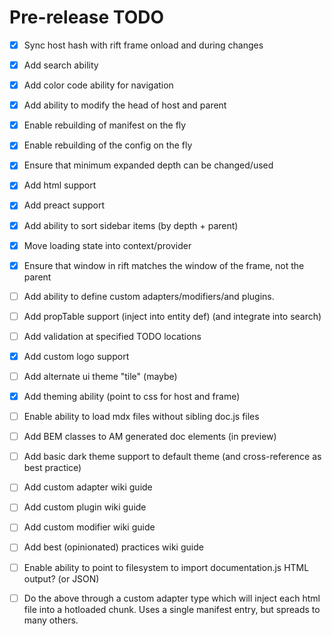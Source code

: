 # Pre-release TODO

- [x] Sync host hash with rift frame onload and during changes
- [x] Add search ability
- [x] Add color code ability for navigation
- [x] Add ability to modify the head of host and parent
- [x] Enable rebuilding of manifest on the fly
- [x] Enable rebuilding of the config on the fly
- [x] Ensure that minimum expanded depth can be changed/used
- [x] Add html support
- [x] Add preact support
- [x] Add ability to sort sidebar items (by depth + parent)
- [x] Move loading state into context/provider
- [x] Ensure that window in rift matches the window of the frame, not the parent
- [ ] Add ability to define custom adapters/modifiers/and plugins.
- [ ] Add propTable support (inject into entity def) (and integrate into search)
- [ ] Add validation at specified TODO locations
- [x] Add custom logo support
- [ ] Add alternate ui theme "tile" (maybe)
- [x] Add theming ability (point to css for host and frame)
- [ ] Enable ability to load mdx files without sibling doc.js files
- [ ] Add BEM classes to AM generated doc elements (in preview)
- [ ] Add basic dark theme support to default theme (and cross-reference as best practice)

- [ ] Add custom adapter wiki guide
- [ ] Add custom plugin wiki guide
- [ ] Add custom modifier wiki guide
- [ ] Add best (opinionated) practices wiki guide

- [ ] Enable ability to point to filesystem to import documentation.js HTML output? (or JSON)
- [ ] Do the above through a custom adapter type which will inject each html file into
a hotloaded chunk. Uses a single manifest entry, but spreads to many others.